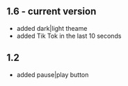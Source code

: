 ## 1.6 - current version
- added dark|light theame
- added Tik Tok in the last 10 seconds

## 1.2
- added pause|play button